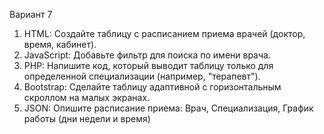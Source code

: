 Вариант 7
1.	HTML: Создайте таблицу с расписанием приема врачей (доктор, время, кабинет).
2.	JavaScript: Добавьте фильтр для поиска по имени врача.
3.	PHP: Напишите код, который выводит таблицу только для определенной специализации (например, "терапевт").
4.	Bootstrap: Сделайте таблицу адаптивной с горизонтальным скроллом на малых экранах.
5.	JSON: Опишите расписание приема: Врач, Специализация, График работы (дни недели и время)
